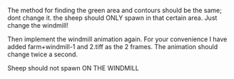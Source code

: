 The method for finding the green area and contours should be the same; dont change it. the sheep should ONLY spawn in that certain area. Just change the windmill!

Then implement the windmill animation again. For your convenience I have added farm+windmill-1 and 2.tiff as the 2 frames. The animation should change twice a second.

Sheep should not spawn ON THE WINDMILL